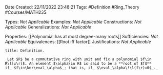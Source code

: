 <div class="topSpace"></div>

Date Created: 22/11/2022 23:48:21
Tags: #Definition #Ring_Theory #Courses/MATH235

Types: _Not Applicable_
Examples: _Not Applicable_
Constructions: _Not Applicable_
Generalizations: _Not Applicable_

Properties: [[Polynomial has at most degree-many roots]]
Sufficiencies: _Not Applicable_
Equivalences: [[Root iff factor]]
Justifications: _Not Applicable_

``` ad-Definition
title: Definition.

_Let $R$ be a commutative ring with unit and fix a polynomial $f\in R\l[x\r]$. An element $\alpha\in R$ is said to be a **root of $f$** if_ $f\in\ker\eval_\alpha$_; that is, if_ $\eval_\alpha\!\l(f\r)=0$_._

```
